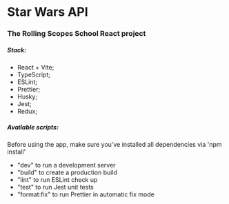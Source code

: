 # Star Wars API 
### The Rolling Scopes School React project
##### Stack:
- React + Vite;
- TypeScript;
- ESLint;
- Prettier;
- Husky;
- Jest;
- Redux;

##### Available scripts:
Before using the app, make sure you've installed all dependencies via 'npm install'

- "dev" to run a development server
- "build" to create a production build
- "lint" to run ESLint check up
- "test" to run Jest unit tests
- "format:fix" to run Prettier in automatic fix mode